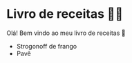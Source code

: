 # Livro de receitas :man_cook: 



Olá! Bem vindo ao meu livro de receitas :wave: 

- Strogonoff de frango
- Pavê
